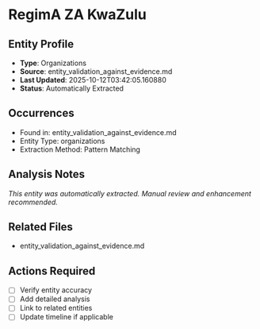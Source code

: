 # RegimA ZA KwaZulu

## Entity Profile
- **Type**: Organizations
- **Source**: entity_validation_against_evidence.md
- **Last Updated**: 2025-10-12T03:42:05.160880
- **Status**: Automatically Extracted

## Occurrences
- Found in: entity_validation_against_evidence.md
- Entity Type: organizations
- Extraction Method: Pattern Matching

## Analysis Notes
*This entity was automatically extracted. Manual review and enhancement recommended.*

## Related Files
- entity_validation_against_evidence.md

## Actions Required
- [ ] Verify entity accuracy
- [ ] Add detailed analysis
- [ ] Link to related entities
- [ ] Update timeline if applicable
